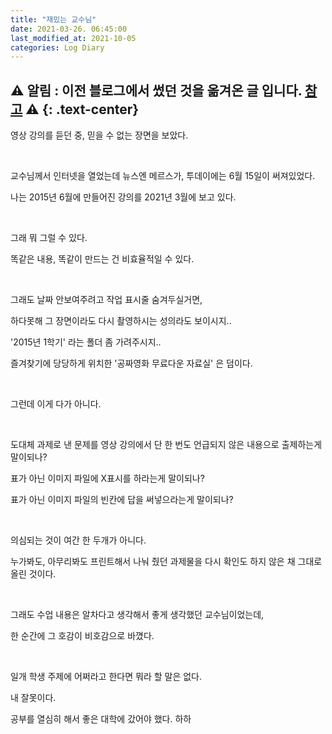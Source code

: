 ```yaml
---
title: "재밌는 교수님"
date: 2021-03-26. 06:45:00
last_modified_at: 2021-10-05
categories: Log Diary
---
```

⚠ **알림** : 이전 블로그에서 썼던 것을 옮겨온 글 입니다. [참고](https://ttmdacl.github.io/log/diary/hello-blog/) ⚠
{: .text-center}
---
영상 강의를 듣던 중, 믿을 수 없는 장면을 보았다.

​

교수님께서 인터넷을 열었는데 뉴스엔 메르스가, 투데이에는 6월 15일이 써져있었다.

나는 2015년 6월에 만들어진 강의를 2021년 3월에 보고 있다.

​

그래 뭐 그럴 수 있다.

똑같은 내용, 똑같이 만드는 건 비효율적일 수 있다.

​

그래도 날짜 안보여주려고 작업 표시줄 숨겨두실거면,

하다못해 그 장면이라도 다시 촬영하시는 성의라도 보이시지..

'2015년 1학기' 라는 폴더 좀 가려주시지..

즐겨찾기에 당당하게 위치한 '공짜영화 무료다운 자료실' 은 덤이다.

​

그런데 이게 다가 아니다.

​

도대체 과제로 낸 문제를 영상 강의에서 단 한 번도 언급되지 않은 내용으로 출제하는게 말이되나?

표가 아닌 이미지 파일에 X표시를 하라는게 말이되나?

표가 아닌 이미지 파일의 빈칸에 답을 써넣으라는게 말이되나?

​

의심되는 것이 여간 한 두개가 아니다.

누가봐도, 아무리봐도 프린트해서 나눠 줬던 과제물을 다시 확인도 하지 않은 채 그대로 올린 것이다.

​

그래도 수업 내용은 알차다고 생각해서 좋게 생각했던 교수님이었는데,

한 순간에 그 호감이 비호감으로 바꼈다.

​

일개 학생 주제에 어쩌라고 한다면 뭐라 할 말은 없다.

내 잘못이다.

공부를 열심히 해서 좋은 대학에 갔어야 했다. 하하